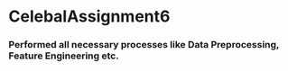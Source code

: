 # CelebalAssignment6
### Performed all necessary processes like Data Preprocessing, Feature Engineering etc.
